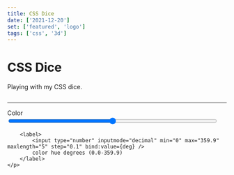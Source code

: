 ```yaml
---
title: CSS Dice
date: ['2021-12-20']
set: ['featured', 'logo']
tags: ['css', '3d']
---
```


# CSS Dice

Playing with my CSS dice.

<div class="dice-wrapper">
	<Dice bg hue={deg} />
</div>

<hr/>

<form>
	<p>
		<label>
			Color
			<input type="range" bind:value={deg} min="0" max="359.9" step="0.1">
		</label>

    	<label>
    		<input type="number" inputmode="decimal" min="0" max="359.9" maxlength="5" step="0.1" bind:value={deg} />
    		color hue degrees (0.0-359.9)
    	</label>
    </p>

</form>

<AccentHue hue={deg} />
<GradientPostStyle hue={deg} />

<script>
	import Dice from '/src/lib/css-dice/dice.svelte';
	import AccentHue from '/src/lib/AccentHue.svelte';
	import GradientPostStyle from '/src/lib/GradientPostStyle.svelte';
	import '/src/lib/app-input.css';

	let deg = 358.7;
</script>

<style lang="postcss">
	.dice-wrapper {
		display: grid;
		place-items: center;
		margin-block-end: var(--space, 1em);
	}

	input[type="number"] {
		width: calc(5ch + 4em);
		text-align: center;
		margin: calc(.5 * var(--spacer, 1rem)) auto;
	}

	input[type="range"] {
		width: calc(100% - 1.5rem);
	}
</style>
